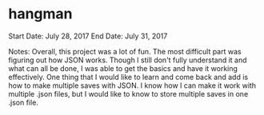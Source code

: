 # hangman

Start Date: July 28, 2017
End Date: July 31, 2017

Notes:  Overall, this project was a lot of fun.  The most difficult part was figuring out how JSON works.  Though I still don't fully understand it and what can all be done, I was able to get the basics and have it working effectively.  One thing that I would like to learn and come back and add is how to make multiple saves with JSON.  I know how I can make it work with multiple .json files, but I would like to know to store multiple saves in one .json file.